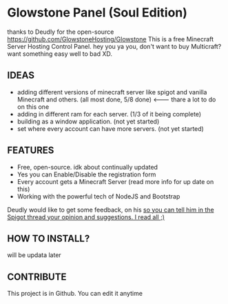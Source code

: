 # Glowstone Panel (Soul Edition)
thanks to Deudly for the open-source https://github.com/GlowstoneHosting/Glowstone
This is a free Minecraft Server Hosting Control Panel. hey you ya you, don't want to buy Multicraft? want something easy well to bad XD.
## IDEAS
- adding different versions of minecraft server like spigot and vanilla Minecraft and others. (all most done, 5/8 done) <--- thare a lot to do on this one
- adding in different ram for each server. (1/3 of it being complete)
- building as a window application. (not yet started)
- set where every account can have more servers. (not yet started)
## FEATURES
- Free, open-source. idk about continually updated
- Yes you can Enable/Disable the registration form
- Every account gets a Minecraft Server (read more info for up date on this)
- Working with the powerful tech of NodeJS and Bootstrap

Deudly would like to get some feedback, on his [so you can tell him in the Spigot thread your opinion and suggestions. I read all ;)](https://www.spigotmc.org/threads/glowstone-panel.227618/)

## HOW TO INSTALL?
will be updata later
## CONTRIBUTE
This project is in Github. You can edit it anytime

